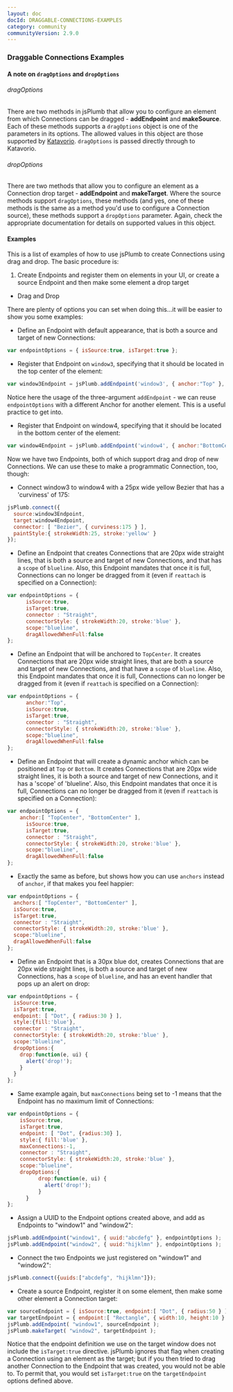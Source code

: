 ```yaml
---
layout: doc
docId: DRAGGABLE-CONNECTIONS-EXAMPLES
category: community
communityVersion: 2.9.0
---
```

### Draggable Connections Examples

#### A note on `dragOptions` and `dropOptions`

###### dragOptions

There are two methods in jsPlumb that allow you to configure an element from which Connections can be 
dragged - **addEndpoint** and **makeSource**. Each of these methods supports a `dragOptions` object is one of the 
parameters in its options.  The allowed values in this object are those supported by [Katavorio](https://github.com/jsplumb/katavorio).
`dragOptions` is passed directly through to Katavorio.

###### dropOptions

There are two methods that allow you to configure an element as a Connection drop target - **addEndpoint** and **makeTarget**. Where the source methods support `dragOptions`, these methods (and yes, one of these methods is the same as a method you'd use to configure a Connection source), these methods support a `dropOptions` parameter. Again, check the appropriate documentation for details on supported values in this object.

#### Examples

This is a list of examples of how to use jsPlumb to create Connections using drag and drop.  The basic procedure is:

1. Create Endpoints and register them on elements in your UI, or create a source Endpoint and then make some element a drop target
- Drag and Drop			
			
There are plenty of options you can set when doing this...it will be easier to show you some examples:			

- Define an Endpoint with default appearance, that is both a source and target of new Connections:

```javascript
var endpointOptions = { isSource:true, isTarget:true }; 
```
				
- Register that Endpoint on `window3`, specifying that it should be located in the top center of the element:

```javascript
var window3Endpoint = jsPlumb.addEndpoint('window3', { anchor:"Top" }, endpointOptions );  
```

Notice here the usage of the three-argument `addEndpoint`  - we can reuse `endpointOptions` with a different Anchor for another element.  This is a useful practice to get into. 
				
- Register that Endpoint on window4, specifying that it should be located in the bottom center of the element:

```javascript
var window4Endpoint = jsPlumb.addEndpoint('window4', { anchor:"BottomCenter" }, endpointOptions );  
```

Now we have two Endpoints, both of which support drag and drop of new Connections.  We can use these to make a programmatic Connection, too, though:
				
- Connect window3 to window4 with a 25px wide yellow Bezier that has a 'curviness' of 175:

```javascript
jsPlumb.connect({ 
  source:window3Endpoint,
  target:window4Endpoint,
  connector: [ "Bezier", { curviness:175 } ],
  paintStyle:{ strokeWidth:25, stroke:'yellow' }
});  
```

- Define an Endpoint that creates Connections that are 20px wide straight lines, that is both a source and target of new Connections, and that has a `scope` of `blueline`. Also, this Endpoint mandates that once it is full, Connections can no longer be dragged from it (even if `reattach` is specified on a Connection):

```javascript
var endpointOptions = { 
	  isSource:true, 
	  isTarget:true,
	  connector : "Straight",
	  connectorStyle: { strokeWidth:20, stroke:'blue' },
	  scope:"blueline",
	  dragAllowedWhenFull:false	 
}; 
```

- Define an Endpoint that will be anchored to `TopCenter`.  It creates Connections that are 20px wide straight lines, that are both a source and target of new Connections, and that have a `scope` of `blueline`. Also, this Endpoint mandates that once it is full, Connections can no longer be dragged from it (even if `reattach` is specified on a Connection):

```javascript
var endpointOptions = {
	  anchor:"Top", 
	  isSource:true, 
	  isTarget:true,
	  connector : "Straight",
	  connectorStyle: { strokeWidth:20, stroke:'blue' },
	  scope:"blueline",
	  dragAllowedWhenFull:false	 
}; 
```
				
- Define an Endpoint that will create a dynamic anchor which can be positioned at `Top` or `Bottom`.  It creates Connections that are 20px wide straight lines, it is both a source and target of new Connections, and it has a 'scope' of 'blueline'. Also, this Endpoint mandates that once it is full, Connections can no longer be dragged from it (even if `reattach` is specified on a Connection):

```javascript
var endpointOptions = {
  	anchor:[ "TopCenter", "BottomCenter" ], 
	  isSource:true, 
	  isTarget:true,
	  connector : "Straight",
	  connectorStyle: { strokeWidth:20, stroke:'blue' },
	  scope:"blueline",
	  dragAllowedWhenFull:false	 
}; 
```

- Exactly the same as before, but shows how you can use `anchors` instead of `anchor`, if that makes you feel happier:

```javascript
var endpointOptions = {
  anchors:[ "TopCenter", "BottomCenter" ], 
  isSource:true, 
  isTarget:true,
  connector : "Straight",
  connectorStyle: { strokeWidth:20, stroke:'blue' },
  scope:"blueline",
  dragAllowedWhenFull:false	 
}; 
```

- Define an Endpoint that is a 30px blue dot, creates Connections that are 20px wide straight lines, is both a source and target of new Connections, has a `scope` of `blueline`, and has an event handler that pops up an alert on drop:

```javascript
var endpointOptions = { 
  isSource:true, 
  isTarget:true,
  endpoint: [ "Dot", { radius:30 } ],
  style:{fill:'blue'},
  connector : "Straight",
  connectorStyle: { strokeWidth:20, stroke:'blue' },
  scope:"blueline",
  dropOptions:{ 
    drop:function(e, ui) { 
      alert('drop!'); 
    } 
  }	 
}; 
```
			
- Same example again, but `maxConnections` being set to -1 means that the Endpoint has no maximum limit of Connections:

```javascript
var endpointOptions = { 
  	isSource:true, 
  	isTarget:true,
  	endpoint: [ "Dot", {radius:30} ],
  	style:{ fill:'blue' },
  	maxConnections:-1,
  	connector : "Straight",
  	connectorStyle: { strokeWidth:20, stroke:'blue' },
  	scope:"blueline",
  	dropOptions:{ 
          drop:function(e, ui) { 
            alert('drop!'); 
          } 
      }	 
}; 
```
				
- Assign a UUID to the Endpoint options created above, and add as Endpoints to "window1" and "window2":

```javascript
jsPlumb.addEndpoint("window1", { uuid:"abcdefg" }, endpointOptions );
jsPlumb.addEndpoint("window2", { uuid:"hijklmn" }, endpointOptions );
```
	
- Connect the two Endpoints we just registered on "window1" and "window2":

```javascript
jsPlumb.connect({uuids:["abcdefg", "hijklmn"]});
```
	
- Create a source Endpoint, register it on some element, then make some other element a Connection target:

```javascript
var sourceEndpoint = { isSource:true, endpoint:[ "Dot", { radius:50 } ] };
var targetEndpoint = { endpoint:[ "Rectangle", { width:10, height:10 } ] };
jsPlumb.addEndpoint( "window1", sourceEndpoint );
jsPlumb.makeTarget( "window2", targetEndpoint );
```

Notice that the endpoint definition we use on the target window does not include the `isTarget:true` directive.  jsPlumb 
ignores that flag when creating a Connection using an element as the target; but if you then tried to drag another 
Connection to the Endpoint that was created, you would not be able to.  To permit that, you would set `isTarget:true` 
on the `targetEndpoint` options defined above.
	